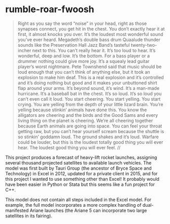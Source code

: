 # rumble-roar-fwoosh

>Right as you say the word “noise” in your head, right as those synapses connect, you get hit in the chest. You don’t exactly hear it at first, it almost knocks you over. It’s the loudest most wonderful sound you’ve ever heard. Megadeth’s double bass drum Quaalude thunder sounds like the Preservation Hall Jazz Band’s tasteful twenty-two-incher next to this. You can’t really hear it. It’s too loud to hear. It’s wonderful, deep and low. It’s the bottom. For a bass player or a drummer nothing could give more joy. It’s a squealy lead guitar player’s worst nightmare. Pete Townshend said that music should be loud enough that you can’t think of anything else, but it took an explosion to make him deaf. This is a real explosion and it’s controlled and it’s doing nothing but good and it makes your unbuttoned shirt flap around your arms. It’s beyond sound, it’s wind. It’s a man-made hurricane. It’s a baseball bat in the chest. It’s so loud. It’s so loud you can’t even call it loud. You start cheering. You start yelling. You start crying. You are yelling from the depth of your little lizard brain. You’re yelling because stinkin’ animals have done this. You know the alligators are cheering and the birds and the Good Sams and every living thing on the planet is cheering. We’re all cheering together because Earth animals are going into space. You can feel your throat getting raw, but you can’t hear yourself scream because the shuttle is so stinkin’ goddamn loud. The ground shakes and it’s loud. Warfare could be louder, but this is the loudest totally good thing you will ever hear. The loudest good thing you will ever feel. //

This project produces a forecast of heavy-lift rocket launches, assigning several thousand projected satellites to available launch vehicles. The model was first built by Tauri Group (the ancestor of Bryce Space and Technology) in Excel in 2012, updated for a private client in 2015, and for this project I wanted to use something other than Excel! It probably would have been easier in Python or Stata but this seems like a fun project for C++.

This model does not contain all steps included in the Excel model. For example, the full model incorporates a more complex handling of dual-manifested Ariane launches (the Ariane 5 can incorporate two large satellites in its fairing).
